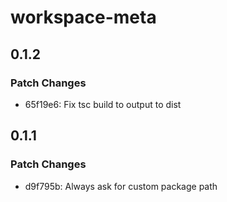 # workspace-meta

## 0.1.2

### Patch Changes

- 65f19e6: Fix tsc build to output to dist

## 0.1.1

### Patch Changes

- d9f795b: Always ask for custom package path
